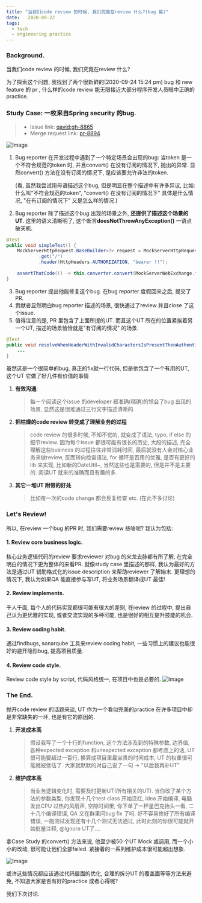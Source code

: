 ```yaml
---
title: "当我们code review 的时候, 我们究竟在review 什么?(bug 篇)"
date:   2020-09-22
tags:
  - tech
  - engineering practice
---
```



### Background.

当我们code review 的时候, 我们究竟在review 什么?

为了探索这个问题, 我找到了两个很新鲜的(2020-09-24 15:24 pm) bug 和 new feature 的 pr , 什么样的code review 能无限接近大部分程序开发人员眼中正确的practice.

### Study Case: 一枚来自Spring security 的bug.
> + Issue link: [qavid:gh-8865](https://github.com/spring-projects/spring-security/issues/8865)
> + Merge request link: [pr-8894](https://github.com/spring-projects/spring-security/pull/8894)

![Image](/2020-09-24-what-are-we-talking-about-when-we-talk-about-code-review-4-bug/pic1.jpg)

1. Bug reporter 在开发过程中遇到了一个特定场景会出现的bug: 当token 是一个不符合规范的token 时, 并且convert() 在没有订阅的情况下, 抛出的异常. 显然convert() 方法在没有订阅的情况下, 是应该要允许非法的token.

    (看, 虽然我尝试用母语描述这个bug, 但是明显在整个描述中有许多异议, 比如: 什么叫"不符合规范的token", "convert() 在没有订阅的情况下" 具体是什么情况, "在有订阅的情况下" 又是怎么样的情况.)
2. Bug reporter 除了描述这个bug 出现的场景之外, **还提供了描述这个场景的UT**. 这里的语义清晰明了, 这个断言**doesNotThrowAnyException()** 一语点破天机.

```java
@Test
public void simpleTest() {
    MockServerHttpRequest.BaseBuilder<?> request = MockServerHttpRequest
            .get("/")
            .header(HttpHeaders.AUTHORIZATION, "bearer !!");
    
    assertThatCode(() -> this.converter.convert(MockServerWebExchange.from(request))).doesNotThrowAnyException();
}
```

3. Bug reporter 提出他能修复这个bug. 在bug reporter 度假回来之后, 提交了PR.
4. 贡献者显然明白bug reporter 描述的场景, 很快通过了review 并且close 了这个issue.
5. 值得注意的是, PR 里包含了上面所提的UT. 而且这个UT 所在的位置紧挨着另一个UT, 描述的场景恰恰就是"有订阅的情况" 的场景.

```java
@Test
public void resolveWhenHeaderWithInvalidCharactersIsPresentThenAuthenticationExceptionIsThrown() {
    ...
}
```

虽然这是一个很简单的bug, 真正的fix就一行代码, 但是他包含了一个有用的UT, 这个UT 它做了好几件有价值的事情
1. **有效沟通**: 
    > 每一个阅读这个issue 的developer 都准确(精确)的领会了bug 出现的场景, 显然这是很难通过三行文字描述清晰的.
2. **把枯燥的code review 转变成了理解业务的过程**
    > code review 的很多时候, 不知不觉的, 就变成了语法, typo, if else 的细节review. 因为每个issue 都很可能有很长的历史, 大段的描述, 完全理解这些business 的过程往往非常消耗时间, 最后就没有人会对核心业务来做review, 反而转向检查语法, for 循环是否用的优雅, 是否有更好的lib 来实现, 比如新的DateUtil~, 当然这些也是需要的, 但是并不是主要的.
    > 阅读UT 就来的准确而且有趣的多.
3. **其它一堆UT 附带的好处**
    > 比如每一次的code change 都会反复检查 etc. (在此不多讨论)

### Let's Review!

所以, 在review 一个bug 的PR 时, 我们需要review 些啥呢? 我认为包括:
 
#### 1. Review core business logic.
核心业务逻辑代码的review 要求reviewer 对bug 的来龙去脉都有所了解, 在完全明白的情况下更为整体的来看PR.
就像study case 里描述的那样, 我认为最好的方法是通过UT 辅助格式化的issue description 来帮助reviewer 了解始末.
更理想的情况下, 我认为如果QA 能直接参与写UT, 将业务场景翻译成UT 最佳!

#### 2. Review implements.
千人千面, 每个人的代码实现都很可能有很大的差别, 在review 的过程中, 提出自己认为更优雅的实现, 或者交流实现的多种可能, 也是很好的相互提升技能的机会.

#### 3. Review coding habit.
通过findbugs, sonarqube 工具来review coding habit, 一些习惯上的建议也能很好的避开隐形bug, 提高项目质量.

#### 4. Review code style.
Review code style by script, 代码风格统一, 在项目中也是必要的.
![Image](/2020-09-24-what-are-we-talking-about-when-we-talk-about-code-review-4-bug/pic2.jpg)

### The End.
抛开code review 的话题来谈, UT 作为一个看似完美的practice 在许多项目中却是非常缺失的一环, 也是有它的原因的.
1. **开发成本高**
    > 假设我写了一个十行的function, 这个方法涉及到的特殊参数, 边界值, 各种expected exception 和unexpected exception 都考虑上的话, UT 很可能要超过一百行, 换算成项目里最宝贵的时间成本, UT 的权重很可能就被低估了. 大家就默默的对自己说了一句 -> "以后我再补UT" 
2. **维护成本高**
    > 当业务逻辑变化时, 需要及时更新UT(所有相关的UT). 当你改了某个方法的参数类型, 你发现十几个test class 开始泛红, idea 开始编译, 电脑发出CPU 过热的风扇声, 空隙时间里, 你下单了一杯星巴克抬头一看, 二十几个编译错误, QA 又在群里问bug fix 了吗. 好不容易修好了所有编译错误, 一跑测试发现还有十几个测试无法通过, 此时此刻的你很可能就开始批量注释, @Ignore UT了....

拿Case Study 的convert() 方法来说, 他至少被50 个UT Mock 或调用, 而一个小小的改动, 很可能让他们全部failed. 紧接着的一系列维护成本很可能超出想象.

![Image](/2020-09-24-what-are-we-talking-about-when-we-talk-about-code-review-4-bug/pic3.jpg)

或许这些情况都应该通过代码层面的优化, 合理的拆分UT 的覆盖面等等方法来避免, 不知道大家是否有好的practice 或者心得呢? 

我们下次讨论.

